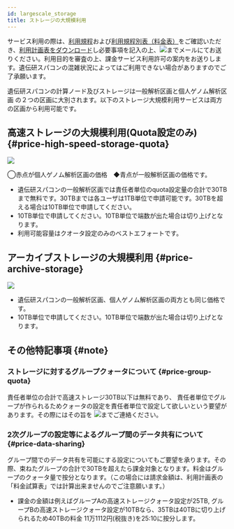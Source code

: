 ```yaml
---
id: largescale_storage
title: ストレージの大規模利用
---
```


サービス利用の際は、[利用規程](../application/use_policy.md)および[利用規程別表（料金表）](../application/use_policy.md)をご確認いただき、[利用計画表をダウンロード](../application/resource_extension.md)し必要事項を記入の上、![](sc-helpdesk.png)までメールにてお送りください。利用目的を審査の上、課金サービス利用許可の案内をお送りします。遺伝研スパコンの混雑状況によってはご利用できない場合がありますのでご了承願います。



遺伝研スパコンの計算ノード及びストレージは一般解析区画と個人ゲノム解析区画 の２つの区画に大別されます。以下のストレージ大規模利用サービスは両方の区画から利用可能です。


##  高速ストレージの大規模利用(Quota設定のみ) {#price-high-speed-storage-quota}



![](storage1.png)



◯赤点が個人ゲノム解析区画の価格　◆青点が一般解析区画の価格です。

- 遺伝研スパコンの一般解析区画では責任者単位のquota設定量の合計で30TBまで無料です。30TBまでは各ユーザは1TB単位で申請可能です。30TBを超える場合は10TB単位で申請してください。
- 10TB単位で申請してください。10TB単位で端数が出た場合は切り上げとなります。
- 利用可能容量はクオータ設定のみのベストエフォートです。



## アーカイブストレージの大規模利用 {#price-archive-storage}

![](storage3_2.png)


- 遺伝研スパコンの一般解析区画、個人ゲノム解析区画の両方とも同じ価格です。
- 10TB単位で申請してください。10TB単位で端数が出た場合は切り上げとなります。


## その他特記事項 {#note}

### ストレージに対するグループクォータについて {#price-group-quota}

 責任者単位の合計で高速ストレージ30TB以下は無料であり、 責任者単位でグループが作られるためクォータの設定を責任者単位で設定して欲しいという要望があります。その際にはその旨を ![](sc-helpdesk.png)までご連絡ください。

### 2次グループの設定等によるグループ間のデータ共有について {#price-data-sharing}

グループ間でのデータ共有を可能にする設定についてもご要望を承ります。その際、束ねたグループの合計で30TBを超えたら課金対象となります。料金はグループのクォータ量で按分となります。（この場合には請求金額は、利用計画表の「料金試算表」では計算出来ませんのでご注意願います。）

- 課金の金額は例えばグループAの高速ストレージクォータ設定が25TB, グループBの高速ストレージクォータ設定が10TBなら、35TBは40TBに切り上げられるため40TBの料金 11万1112円(税抜き)を25:10に按分します。
